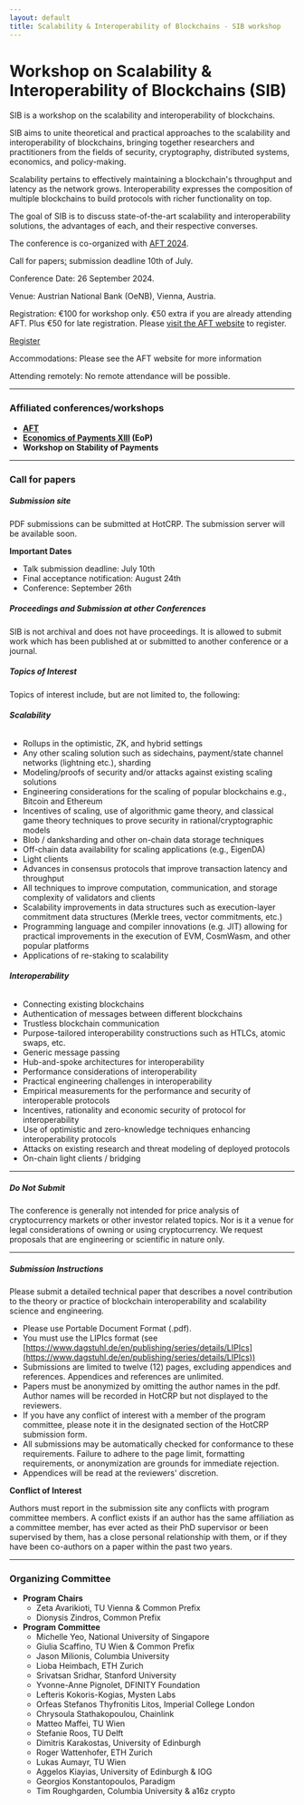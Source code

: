 ```yaml
---
layout: default
title: Scalability & Interoperability of Blockchains - SIB workshop
---
```


<!-----



Conversion time: 0.81 seconds.


Using this Markdown file:

1. Paste this output into your source file.
2. See the notes and action items below regarding this conversion run.
3. Check the rendered output (headings, lists, code blocks, tables) for proper
   formatting and use a linkchecker before you publish this page.

Conversion notes:

* Docs to Markdown version 1.0β36
* Fri May 24 2024 06:54:45 GMT-0700 (PDT)
* Source doc: AFT 2024 workshop: SIB
----->



# Workshop on Scalability & Interoperability of Blockchains (SIB)

SIB is a workshop on the scalability and interoperability of blockchains.

SIB aims to unite theoretical and practical approaches to the scalability and interoperability of blockchains, bringing together researchers and practitioners from the fields of security, cryptography, distributed systems, economics, and policy-making.

Scalability pertains to effectively maintaining a blockchain's throughput and latency as the network grows. Interoperability expresses the composition of multiple blockchains to build protocols with richer functionality on top.

The goal of SIB is to discuss state-of-the-art scalability and interoperability solutions, the advantages of each, and their respective converses.

The conference is co-organized with [AFT 2024](https://aftconf.github.io/aft24/index.html).

Call for papers[:](https://www.sbc-conference.com/#cfp)   submission deadline 10th of July.

Conference Date: 26 September 2024.

Venue: Austrian National Bank (OeNB), Vienna, Austria.

Registration: €100 for workshop only. €50 extra if you are already attending AFT. Plus €50 for late registration. Please [visit the AFT website](https://aftconf.github.io/aft24/index.html) to register.

[Register](https://aftconf.github.io/aft24/index.html)

Accommodations: Please see the AFT website for more information

Attending remotely: No remote attendance will be possible.


---


### **Affiliated conferences/workshops**



* **[AFT](https://aftconf.github.io/aft24/index.html)**
* **[Economics of Payments XIII](https://www.oenb.at/Termine/2024/2024-09-25-27-economics-of-payments-xiii.html) (EoP)**
* **Workshop on Stability of Payments**


---


### **Call for papers**


##### **Submission site**

PDF submissions can be submitted at HotCRP. The submission server will be available soon.

**Important Dates**



* Talk submission deadline: July 10th
* Final acceptance notification: August 24th
* Conference: September 26th


##### **Proceedings and Submission at other Conferences**

SIB is not archival and does not have proceedings. It is allowed to submit work which has been published at or submitted to another conference or a journal.


##### **Topics of Interest**

Topics of interest include, but are not limited to, the following:


###### **Scalability**



* Rollups in the optimistic, ZK, and hybrid settings
* Any other scaling solution such as sidechains, payment/state channel networks (lightning etc.), sharding
* Modeling/proofs of security and/or attacks against existing scaling solutions
* Engineering considerations for the scaling of popular blockchains e.g., Bitcoin and Ethereum
* Incentives of scaling, use of algorithmic game theory, and classical game theory techniques to prove security in rational/cryptographic models
* Blob / danksharding and other on-chain data storage techniques
* Off-chain data availability for scaling applications (e.g., EigenDA)
* Light clients
* Advances in consensus protocols that improve transaction latency and throughput
* All techniques to improve computation, communication, and storage complexity of validators and clients
* Scalability improvements in data structures such as execution-layer commitment data structures (Merkle trees, vector commitments, etc.)
* Programming language and compiler innovations (e.g. JIT) allowing for practical improvements in the execution of EVM, CosmWasm, and other popular platforms
* Applications of re-staking to scalability


###### **Interoperability**



* Connecting existing blockchains
* Authentication of messages between different blockchains
* Trustless blockchain communication
* Purpose-tailored interoperability constructions such as HTLCs, atomic swaps, etc.
* Generic message passing
* Hub-and-spoke architectures for interoperability
* Performance considerations of interoperability
* Practical engineering challenges in interoperability
* Empirical measurements for the performance and security of interoperable protocols
* Incentives, rationality and economic security of protocol for interoperability
* Use of optimistic and zero-knowledge techniques enhancing interoperability protocols
* Attacks on existing research and threat modeling of deployed protocols
* On-chain light clients / bridging


---


##### **Do Not Submit**

The conference is generally not intended for price analysis of cryptocurrency markets or other investor related topics. Nor is it a venue for legal considerations of owning or using cryptocurrency. We request proposals that are engineering or scientific in nature only.


---


##### **Submission Instructions**

Please submit a detailed technical paper that describes a novel contribution to the theory or practice of blockchain interoperability and scalability science and engineering.



* Please use Portable Document Format (.pdf).
* You must use the LIPIcs format (see [https://www.dagstuhl.de/en/publishing/series/details/LIPIcs](https://www.dagstuhl.de/en/publishing/series/details/LIPIcs))
* Submissions are limited to twelve (12) pages, excluding appendices and references. Appendices and references are unlimited.
* Papers must be anonymized by omitting the author names in the pdf. Author names will be recorded in HotCRP but not displayed to the reviewers.
* If you have any conflict of interest with a member of the program committee, please note it in the designated section of the HotCRP submission form.
* All submissions may be automatically checked for conformance to these requirements. Failure to adhere to the page limit, formatting requirements, or anonymization are grounds for immediate rejection.
* Appendices will be read at the reviewers' discretion.

**Conflict of Interest**

Authors must report in the submission site any conflicts with program committee members. A conflict exists if an author has the same affiliation as a committee member, has ever acted as their PhD supervisor or been supervised by them, has a close personal relationship with them, or if they have been co-authors on a paper within the past two years.


---


### **Organizing Committee**

- **Program Chairs**
    - Zeta Avarikioti, TU Vienna & Common Prefix
    - Dionysis Zindros, Common Prefix
- **Program Committee**
    - Michelle Yeo, National University of Singapore
    - Giulia Scaffino, TU Wien & Common Prefix
    - Jason Milionis, Columbia University
    - Lioba Heimbach, ETH Zurich
    - Srivatsan Sridhar, Stanford University
    - Yvonne-Anne Pignolet, DFINITY Foundation
    - Lefteris Kokoris-Kogias, Mysten Labs
    - Orfeas Stefanos Thyfronitis Litos, Imperial College London
    - Chrysoula Stathakopoulou, Chainlink
    - Matteo Maffei, TU Wien
    - Stefanie Roos, TU Delft
    - Dimitris Karakostas, University of Edinburgh
    - Roger Wattenhofer, ETH Zurich
    - Lukas Aumayr, TU Wien
    - Aggelos Kiayias, University of Edinburgh & IOG
    - Georgios Konstantopoulos, Paradigm
    - Tim Roughgarden, Columbia University & a16z crypto

